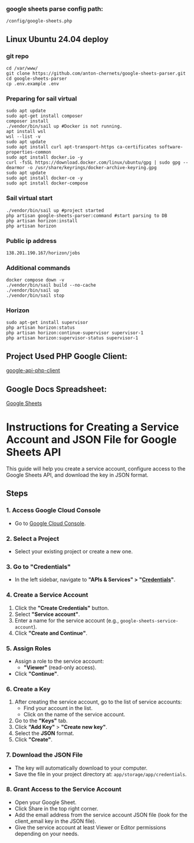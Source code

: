 ### google sheets parse config path:
```aiignore
/config/google-sheets.php
```

## Linux Ubuntu 24.04 deploy
### git repo
```Shell
cd /var/www/
git clone https://github.com/anton-chernets/google-sheets-parser.git
cd google-sheets-parser
cp .env.example .env
```
### Preparing for sail virtual
```Shell
sudo apt update
sudo apt-get install composer
composer install
./vendor/bin/sail up #Docker is not running.
apt install wsl
wsl --list -v
sudo apt update
sudo apt install curl apt-transport-https ca-certificates software-properties-common
sudo apt install docker.io -y
curl -fsSL https://download.docker.com/linux/ubuntu/gpg | sudo gpg --dearmor -o /usr/share/keyrings/docker-archive-keyring.gpg
sudo apt update
sudo apt install docker-ce -y
sudo apt install docker-compose
```
### Sail virtual start
```Shell
./vendor/bin/sail up #project started
php artisan google-sheets-parser:command #start parsing to DB
php artisan horizon:install
php artisan horizon
```
### Public ip address
```Shell
138.201.190.167/horizon/jobs
```
### Additional commands
```Shell
docker compose down -v
./vendor/bin/sail build --no-cache
./vendor/bin/sail up
./vendor/bin/sail stop
```
### Horizon
```Shell
sudo apt-get install supervisor
php artisan horizon:status
php artisan horizon:continue-supervisor supervisor-1
php artisan horizon:supervisor-status supervisor-1
```

## Project Used PHP Google Client:
[google-api-php-client](https://github.com/googleapis/google-api-php-client/)

## Google Docs Spreadsheet:
[Google Sheets](https://developers.google.com/sheets/api/reference/rest?apix=true&hl=en)

# Instructions for Creating a Service Account and JSON File for Google Sheets API

This guide will help you create a service account, configure access to the Google Sheets API, and download the key in JSON format.

## Steps

### 1. Access Google Cloud Console
- Go to [Google Cloud Console](https://console.cloud.google.com/).

### 2. Select a Project
- Select your existing project or create a new one.

### 3. Go to "Credentials"
- In the left sidebar, navigate to **"APIs & Services" > "[Credentials](https://console.cloud.google.com/apis/credentials?hl=en)"**.

### 4. Create a Service Account
1. Click the **"Create Credentials"** button.
2. Select **"Service account"**.
3. Enter a name for the service account (e.g., `google-sheets-service-account`).
4. Click **"Create and Continue"**.

### 5. Assign Roles
- Assign a role to the service account:
   - **"Viewer"** (read-only access).
- Click **"Continue"**.

### 6. Create a Key
1. After creating the service account, go to the list of service accounts:
   - Find your account in the list.
   - Click on the name of the service account.
2. Go to the **"Keys"** tab.
3. Click **"Add Key"** > **"Create new key"**.
4. Select the **JSON** format.
5. Click **"Create"**.

### 7. Download the JSON File
- The key will automatically download to your computer.
- Save the file in your project directory at: `app/storage/app/credentials`.

### 8. Grant Access to the Service Account
- Open your Google Sheet.
- Click Share in the top right corner.
- Add the email address from the service account JSON file (look for the client_email key in the JSON file).
- Give the service account at least Viewer or Editor permissions depending on your needs.
